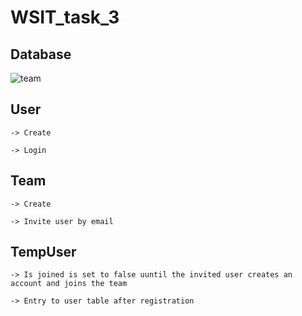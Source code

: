 # WSIT_task_3


## Database 

![team](https://user-images.githubusercontent.com/65022657/194916082-98bace43-e4d7-4435-81ac-d8137a859609.png)

## User 

    -> Create
  
    -> Login

## Team

    -> Create
  
    -> Invite user by email
  
## TempUser

    -> Is joined is set to false uuntil the invited user creates an account and joins the team
  
    -> Entry to user table after registration
